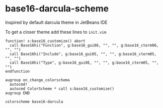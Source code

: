 # base16-darcula-scheme

Inspired by default darcula theme in JetBeans IDE

To get a closer theme add these lines to `init.vim`

```init.vim
function! s:base16_customize() abort
  call Base16hi("Function", g:base16_gui06, "", "", g:base16_cterm06, "", "")
  call Base16hi("Include", g:base16_gui05, "", "", g:base16_cterm05, "", "")
  call Base16hi("Type", g:base16_gui0E, "", "", g:base16_cterm05, "", "")
endfunction

augroup on_change_colorschema
  autocmd!
  autocmd ColorScheme * call s:base16_customize()
augroup END

colorscheme base16-darcula
```

